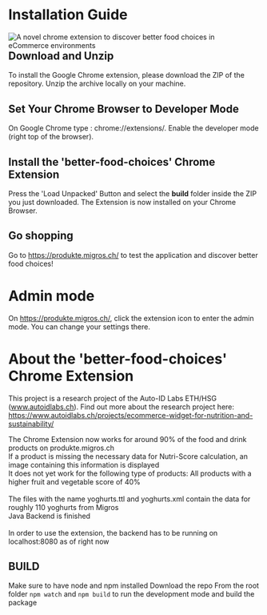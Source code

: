 # Installation Guide

<img src="http://github.com/SereneLian/NutriScore-eCommercial-Projec/images/Screenshot.png"
     alt="A novel chrome extension to discover better food choices in eCommerce environments"
     style="float: left; margin-right: 10px;" />

## Download and Unzip
To install the Google Chrome extension, please download the ZIP of the repository.
Unzip the archive locally on your machine.

## Set Your Chrome Browser to Developer Mode
On Google Chrome type : chrome://extensions/. Enable the developer mode (right top of the browser). 

## Install the 'better-food-choices' Chrome Extension
Press the 'Load Unpacked' Button and select the **build** folder inside the ZIP you just downloaded. 
The Extension is now installed on your Chrome Browser.

## Go shopping 
Go to https://produkte.migros.ch/ to test the application and discover better food choices! 

# Admin mode
On https://produkte.migros.ch/, click the extension icon to enter the admin mode. You can change your settings there. 

# About the 'better-food-choices' Chrome Extension
This project is a research project of the Auto-ID Labs ETH/HSG (www.autoidlabs.ch). Find out more about the research project here: https://www.autoidlabs.ch/projects/ecommerce-widget-for-nutrition-and-sustainability/ 

The Chrome Extension now works for around 90% of the food and drink products on produkte.migros.ch <br/>
If a product is missing the necessary data for Nutri-Score calculation, an image containing this information is displayed <br/>
It does not yet work for the following type of products: All products with a higher fruit and vegetable score of 40% <br/> <br/>
The files with the name yoghurts.ttl and yoghurts.xml contain the data for roughly 110 yoghurts from Migros <br/>
Java Backend is finished <br/> <br/>
In order to use the extension, the backend has to be running on localhost:8080 as of right now


## BUILD
Make sure to have node and npm installed
Download the repo
From the root folder
`npm watch` and `npm build` to run the development mode and build the package
